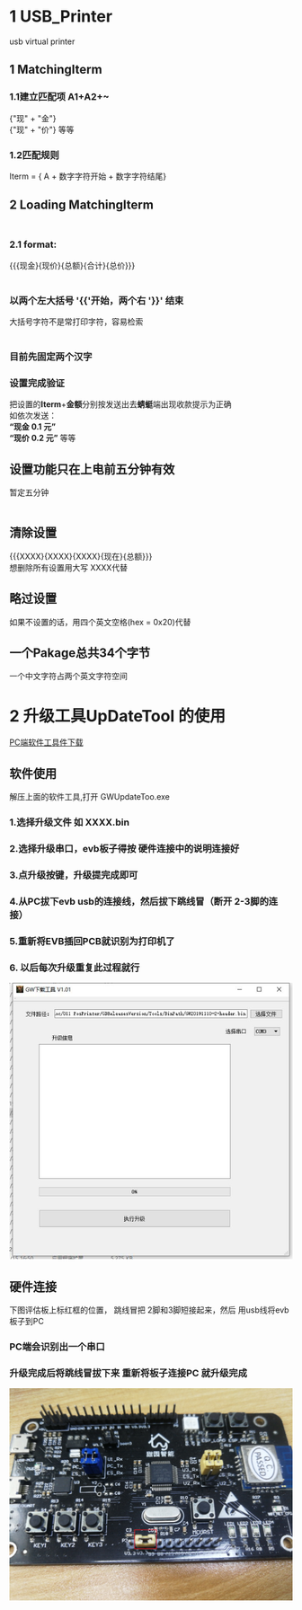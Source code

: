 # 1 USB_Printer
usb virtual printer <br>

## 1 MatchingIterm<br>

### 1.1建立匹配项 A1+A2+~  <br>
 {"现" + "金"}  <br>
 {"现" + "价"} 等等   <br>
		
### 1.2匹配规则  <br>
Iterm = { A + 数字字符开始 + 数字字符结尾}  <br>
	
	
## 2 Loading MatchingIterm  <br> <br>
 
###	 2.1 format: <br>
{{{现金}{现价}{总额}{合计}{总价}}}  <br> <br>
###	  以两个左大括号 '{{'开始，两个右 '}}'  结束      <br>
大括号字符不是常打印字符，容易检索  <br> <br>
###	  目前先固定两个汉字  <br>
###   设置完成验证 <br>
把设置的**Iterm**+**金额**分别按发送出去**蜻蜓**端出现收款提示为正确   <br>
如依次发送：  <br>
    **“现金 0.1 元”**   <br>
	**“现价 0.2 元”** 等等  <br>
	
## 设置功能只在上电前五分钟有效  <br> 
暂定五分钟 <br> <br>

##  清除设置 <br>
{{{XXXX}{XXXX}{XXXX}{现在}{总额}}}   <br>
    想删除所有设置用大写 XXXX代替  <br>
##  略过设置   <br>
   如果不设置的话，用四个英文空格(hex = 0x20)代替  <br>
##  一个Pakage总共34个字节   <br>
   一个中文字符占两个英文字符空间   <br>
#  2 升级工具UpDateTool 的使用   <br>
[PC端软件工具件下载](/UpDateTool/BootToolrelease20191119-0.zip) <br>
##  软件使用  <br>
解压上面的软件工具,打开 GWUpdateToo.exe <br>
### 1.选择升级文件 如 XXXX.bin  <br>
### 2.选择升级串口，evb板子得按 **硬件连接**中的说明连接好 <br>
### 3.点升级按键，升级提完成即可  <br>
### 4.从PC拔下evb usb的连接线，然后拔下跳线冒（断开 2-3脚的连接）  <br>
### 5.重新将EVB插回PCB就识别为打印机了 <br>
### 6. 以后每次升级重复此过程就行  <br>
![](/UpDateTool/UpDateToolUI.jpg) <br>
##  硬件连接  <br>
下图评估板上标红框的位置， 跳线冒把 2脚和3脚短接起来，然后 用usb线将evb板子到PC  <br>
### PC端会识别出一个串口 <br>
### 升级完成后将跳线冒拔下来 重新将板子连接PC 就升级完成 <br>
![](/UpDateTool/EVB.jpg) <br>


	
